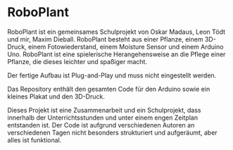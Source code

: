 # RoboPlant

RoboPlant ist ein gemeinsames Schulprojekt von Oskar Madaus, Leon Tödt und mir, Maxim Dieball. RoboPlant besteht aus einer Pflanze, einem 3D-Druck, einem Fotowiederstand, einem Moisture Sensor und einem Arduino Uno. RoboPlant ist eine spielerische Herangehensweise an die Pflege einer Pflanze, die dieses leichter und spaßiger macht.

Der fertige Aufbau ist Plug-and-Play und muss nicht eingestellt werden.

Das Repository enthält den gesamten Code für den Arduino sowie ein kleines Plakat und den 3D-Druck.

Dieses Projekt ist eine Zusammenarbeit und ein Schulprojekt, dass innerhalb der Unterrichtsstunden und unter einem engen Zeitplan entstanden ist. Der Code ist aufgrund verschiedenen Autoren an verschiedenen Tagen nicht besonders strukturiert und aufgeräumt, aber alles ist funktional. 
